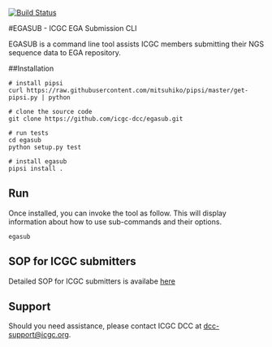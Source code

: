 [![Build Status](https://travis-ci.org/icgc-dcc/egasub.png)](https://travis-ci.org/icgc-dcc/egasub)

#EGASUB - ICGC EGA Submission CLI

EGASUB is a command line tool assists ICGC members submitting their NGS sequence data to EGA repository.


##Installation

```
# install pipsi
curl https://raw.githubusercontent.com/mitsuhiko/pipsi/master/get-pipsi.py | python

# clone the source code
git clone https://github.com/icgc-dcc/egasub.git

# run tests
cd egasub
python setup.py test

# install egasub
pipsi install .
```

## Run

Once installed, you can invoke the tool as follow. This will display information about how to use sub-commands and their options.
```
egasub
```

## SOP for ICGC submitters

Detailed SOP for ICGC submitters is availabe [here](https://wiki.oicr.on.ca/display/DCCBIO/EGA+Submission+Tool+SOP)

## Support

Should you need assistance, please contact ICGC DCC at dcc-support@icgc.org.

